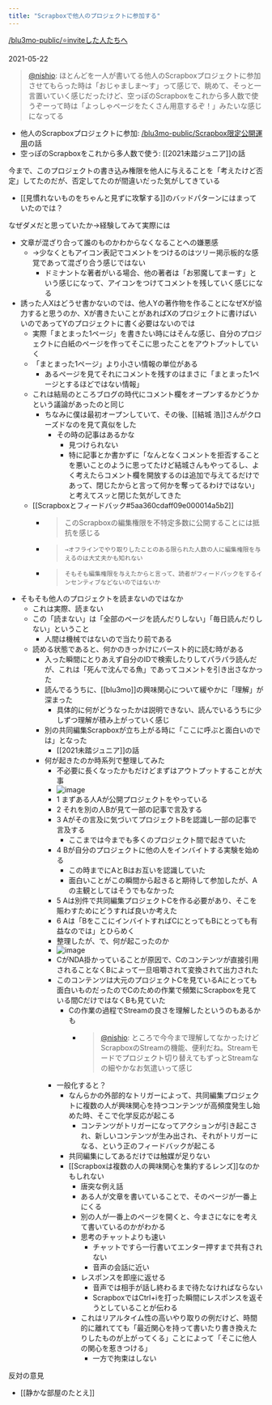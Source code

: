 ```yaml
---
title: "Scrapboxで他人のプロジェクトに参加する"
---
```


[/blu3mo-public/⭐️inviteした人たちへ](https://scrapbox.io/blu3mo-public/⭐️inviteした人たちへ)

2021-05-22
> [@nishio](https://twitter.com/nishio/status/1395777495236894722?s=21): ほとんどを一人が書いてる他人のScrapboxプロジェクトに参加させてもらった時は「おじゃましま〜す」って感じで、眺めて、そっと一言置いていく感じだったけど、空っぽのScrapboxをこれから多人数で使うぞーって時は「よっしゃページをたくさん用意するぞ！」みたいな感じになってる
- 他人のScrapboxプロジェクトに参加: [/blu3mo-public/Scrapbox限定公開運用](https://scrapbox.io/blu3mo-public/Scrapbox限定公開運用)の話
- 空っぽのScrapboxをこれから多人数で使う: [[2021未踏ジュニア]]の話

今まで、このプロジェクトの書き込み権限を他人に与えることを「考えたけど否定」してたのだが、否定してたのが間違いだった気がしてきている
- [[見慣れないものをちゃんと見ずに攻撃する]]のバッドパターンにはまっていたのでは？

なぜダメだと思っていたか→経験してみて実際には
- 文章が混ざり合って誰のものかわからなくなることへの嫌悪感
    - →少なくともアイコン表記でコメントをつけるのはツリー掲示板的な感覚であって混ざり合う感じではない
        - ドミナントな著者がいる場合、他の著者は「お邪魔してまーす」という感じになって、アイコンをつけてコメントを残していく感じになる
- 誘った人Xはどうせ書かないのでは、他人Yの著作物を作ることになぜXが協力すると思うのか、Xが書きたいことがあればXのプロジェクトに書けばいいのであってYのプロジェクトに書く必要はないのでは
    - 実際「まとまった1ページ」を書きたい時にはそんな感じ、自分のプロジェクトに白紙のページを作ってそこに思ったことをアウトプットしていく
    - 「まとまった1ページ」より小さい情報の単位がある
        - あるページを見てそれにコメントを残すのはまさに「まとまった1ページとするほどではない情報」
    - これは結局のところブログの時代にコメント欄をオープンするかどうかという議論があったのと同じ
        - ちなみに僕は最初オープンしていて、その後、[[結城 浩]]さんがクローズドなのを見て真似をした
            - その時の記事はあるかな
                - 見つけられない
                - 特に記事とか書かずに「なんとなくコメントを拒否することを悪いことのように思ってたけど結城さんもやってるし、よく考えたらコメント欄を開放するのは追加で与えてるだけであって、閉じたからと言って何かを奪ってるわけではない」と考えてスッと閉じた気がしてきた
    - [[Scrapboxとフィードバック#5aa360cdaff09e000014a5b2]]
        - >   このScrapboxの編集権限を不特定多数に公開することには抵抗を感じる
        - >     →オフラインでやり取りしたことのある限られた人数の人に編集権限を与えるのは大丈夫かも知れない
        - >     そもそも編集権限を与えたからと言って、読者がフィードバックをするインセンティブなどないのではないか
- そもそも他人のプロジェクトを読まないのではなか
    - これは実際、読まない
    - この「読まない」は「全部のページを読んだりしない」「毎日読んだりしない」ということ
        - 人間は機械ではないので当たり前である
    - 読める状態であると、何かのきっかけにバースト的に読む時がある
        - 入った瞬間にとりあえず自分のIDで検索したりしてパラパラ読んだが、これは「死んで沈んでる魚」であってコメントを引き出さなかった
        - 読んでるうちに、[[blu3mo]]の興味関心について緩やかに「理解」が深まった
            - 具体的に何がどうなったかは説明できない、読んでいるうちに少しずつ理解が積み上がっていく感じ
        - 別の共同編集Scrapboxが立ち上がる時に「ここに呼ぶと面白いのでは」となった
            - [[2021未踏ジュニア]]の話
        - 何が起きたのか時系列で整理してみた
            - 不必要に長くなったかもだけどまずはアウトプットすることが大事
            - ![image](https://gyazo.com/a61addc7591475bf88718004af5da3cf/thumb/1000)
            - 1 まずある人Aが公開プロジェクトをやっている
            - 2 それを別の人Bが見て一部の記事で言及する
            - 3 Aがその言及に気づいてプロジェクトBを認識し一部の記事で言及する
                - ここまでは今までも多くのプロジェクト間で起きていた
            - 4 Bが自分のプロジェクトに他の人をインバイトする実験を始める
                - この時までにAとBはお互いを認識していた
                - 面白いことがこの瞬間から起きると期待して参加したが、Aの主観としてはそうでもなかった
            - 5 Aは別件で共同編集プロジェクトCを作る必要があり、そこを賑わすためにどうすれば良いか考えた
            - 6 Aは「BをここにインバイトすればCにとってもBにとっても有益なのでは」とひらめく
            - 整理したが、で、何が起こったのか
            - ![image](https://gyazo.com/75c5babae0173a191dcf0cf9e655eec9/thumb/1000)
            - CがNDA掛かっていることが原因で、Cのコンテンツが直接引用されることなくBによって一旦咀嚼されて変換されて出力された
            - このコンテンツは大元のプロジェクトCを見ているAにとっても面白いものだったのでCのための作業で頻繁にScrapboxを見ている間CだけではなくBも見ていた
                - Cの作業の過程でStreamの良さを理解したというのもあるかも
                    - > [@nishio](https://twitter.com/nishio/status/1395777774497931265): ところで今今まで理解してなかったけどScrapboxのStreamの機能、便利だね。Streamモードでプロジェクト切り替えてもずっとStreamなの細やかなお気遣いって感じ
            - 一般化すると？
                - なんらかの外部的なトリガーによって、共同編集プロジェクトに複数の人が興味関心を持つコンテンツが高頻度発生し始めた時、そこで化学反応が起こる
                    - コンテンツがトリガーになってアクションが引き起こされ、新しいコンテンツが生み出され、それがトリガーになる、という正のフィードバックが起こる
                - 共同編集にしてあるだけでは触媒が足りない
                - [[Scrapboxは複数の人の興味関心を集約するレンズ]]なのかもしれない
                    - 唐突な例え話
                    - ある人が文章を書いていることで、そのページが一番上にくる
                    - 別の人が一番上のページを開くと、今まさになにを考えて書いているのかがわかる
                    - 思考のチャットよりも速い
                        - チャットですら一行書いてエンター押すまで共有されない
                        - 音声の会話に近い
                    - レスポンスを即座に返せる
                        - 音声では相手が話し終わるまで待たなければならない
                        - ScrapboxではCtrl+iを打った瞬間にレスポンスを返そうとしていることが伝わる
                    - これはリアルタイム性の高いやり取りの例だけど、時間的に離れてても「最近関心を持って書いたり書き換えたりしたものが上がってくる」ことによって「そこに他人の関心を惹きつける」
                        - 一方で拘束はしない

反対の意見
- [[静かな部屋のたとえ]]
